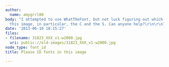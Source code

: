```yaml
---
author:
  name: amygrrl00
body: "I attempted to use WhatTheFont, but not luck figuring out which fonts are in
  this image, in particular, the C and the S. Can anyone help?\r\n\r\nThank you!"
date: '2013-06-10 18:15:27'
files:
- filename: 31823_XXX_v1-w2000.jpg
  uri: public://old-images/31823_XXX_v1-w2000.jpg
node_type: font_id
title: Please ID fonts in this image

---
```

